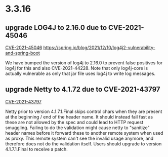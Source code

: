 # 3.3.16

## upgrade LOG4J to 2.16.0 due to CVE-2021-45046

[CVE-2021-45046](https://nvd.nist.gov/vuln/detail/CVE-2021-45046) 
https://spring.io/blog/2021/12/10/log4j2-vulnerability-and-spring-boot

We have bumped the version of log4j to 2.16.0 to prevent false positives for log4j for this and also CVE-2021-44228.  Note that only log4j-core is actually vulnerable as only that jar file uses log4j to write log messages.

## upgrade Netty to 4.1.72 due to CVE-2021-43797

[CVE-2021-43797](https://nvd.nist.gov/vuln/detail/CVE-2021-43797) 

Netty prior to version 4.1.7.1.Final skips control chars when they are present at the beginning / end of the header name. It should instead fail fast as these are not allowed by the spec and could lead to HTTP request smuggling. Failing to do the validation might cause netty to "sanitize" header names before it forward these to another remote system when used as proxy. This remote system can't see the invalid usage anymore, and therefore does not do the validation itself. Users should upgrade to version 4.1.7.1.Final to receive a patch.

